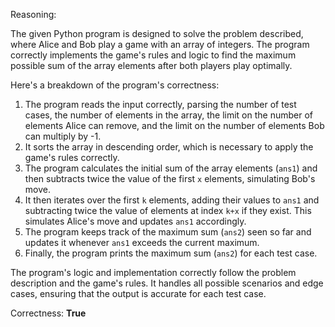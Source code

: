 Reasoning:

The given Python program is designed to solve the problem described, where Alice and Bob play a game with an array of integers. The program correctly implements the game's rules and logic to find the maximum possible sum of the array elements after both players play optimally.

Here's a breakdown of the program's correctness:

1.  The program reads the input correctly, parsing the number of test cases, the number of elements in the array, the limit on the number of elements Alice can remove, and the limit on the number of elements Bob can multiply by -1.
2.  It sorts the array in descending order, which is necessary to apply the game's rules correctly.
3.  The program calculates the initial sum of the array elements (`ans1`) and then subtracts twice the value of the first `x` elements, simulating Bob's move.
4.  It then iterates over the first `k` elements, adding their values to `ans1` and subtracting twice the value of elements at index `k+x` if they exist. This simulates Alice's move and updates `ans1` accordingly.
5.  The program keeps track of the maximum sum (`ans2`) seen so far and updates it whenever `ans1` exceeds the current maximum.
6.  Finally, the program prints the maximum sum (`ans2`) for each test case.

The program's logic and implementation correctly follow the problem description and the game's rules. It handles all possible scenarios and edge cases, ensuring that the output is accurate for each test case.

Correctness: **True**